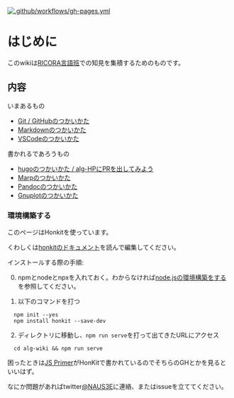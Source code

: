 [![.github/workflows/gh-pages.yml](https://github.com/RICORA/alg-wiki/actions/workflows/gh-pages.yml/badge.svg)](https://github.com/RICORA/alg-wiki/actions/workflows/gh-pages.yml)


# はじめに

このwikiは[RICORA言語班](https://alg.tus-ricora.com)での知見を集積するためのものです。

## 内容

いまあるもの
- [Git / GitHubのつかいかた](git-tutorial.html)
- [Markdownのつかいかた](md-tutorial/md1.html)
- [VSCodeのつかいかた](vscode-tutorial/md1.html)

書かれるであろうもの
- [hugoのつかいかた / alg-HPにPRを出してみよう]()
- [Marpのつかいかた]()
- [Pandocのつかいかた]()
- [Gnuplotのつかいかた]()


### 環境構築する

このページはHonkitを使っています。

くわしくは[honkitのドキュメント](https://honkit.netlify.app/)を読んで編集してください。

インストールする際の手順:

  0. npmとnodeとnpxを入れておく。わからなければ[node.jsの環境構築をする]()を参照してください。
  
  1. 以下のコマンドを打つ
  ```
    npm init --yes
    npm install honkit --save-dev
  ```

  2. ディレクトリに移動し、`npm run serve`を打って出てきたURLにアクセス
  ```
    cd alg-wiki && npm run serve
  ```

困ったときは[JS Primer](https://jsprimer.net/)がHonKitで書かれているのでそちらのGHとかを見るといいはず。

なにか問題があればtwitter[@NAUS3E](https://twitter.com/NAUS3E)に連絡、またはissueを立ててください。
